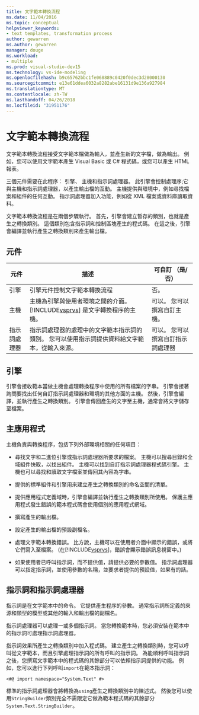 ```yaml
---
title: 文字範本轉換流程
ms.date: 11/04/2016
ms.topic: conceptual
helpviewer_keywords:
- text templates, transformation process
author: gewarren
ms.author: gewarren
manager: douge
ms.workload:
- multiple
ms.prod: visual-studio-dev15
ms.technology: vs-ide-modeling
ms.openlocfilehash: b9c65762bbc1fe068889c0420f0dec3d28000130
ms.sourcegitcommit: e13e61ddea6032a8282abe16131d9e136a927984
ms.translationtype: MT
ms.contentlocale: zh-TW
ms.lasthandoff: 04/26/2018
ms.locfileid: "31951176"
---
```

# <a name="the-text-template-transformation-process"></a>文字範本轉換流程
文字範本轉換流程接受文字範本檔做為輸入，並產生新的文字檔，做為輸出。 例如，您可以使用文字範本產生 Visual Basic 或 C# 程式碼，或您可以產生 HTML 報表。

 三個元件需要在此程序： 引擎、 主機和指示詞處理器。 此引擎會控制處理序;它與主機和指示詞處理器，以產生輸出檔的互動。 主機提供與環境中，例如尋找檔案和組件的任何互動。 指示詞處理器加入功能，例如從 XML 檔案或資料庫讀取資料。

 文字範本轉換流程是在兩個步驟執行。 首先，引擎會建立暫存的類別，也就是產生之轉換類別。 這個類別包含指示詞和控制區塊產生的程式碼。 在這之後，引擎會編譯並執行產生之轉換類別來產生輸出檔。

## <a name="components"></a>元件

|元件|描述|可自訂 （是/否）|
|---------------|-----------------|------------------------------|
|引擎|引擎元件控制文字範本轉換流程|否。|
|主機|主機為引擎與使用者環境之間的介面。 [!INCLUDE[vsprvs](../code-quality/includes/vsprvs_md.md)] 是文字轉換程序的主機。|可以。 您可以撰寫自訂主機。|
|指示詞處理器|指示詞處理器的處理中的文字範本指示詞的類別。 您可以使用指示詞提供資料給文字範本，從輸入來源。|可以。 您可以撰寫自訂指示詞處理器|

## <a name="the-engine"></a>引擎
 引擎會接收範本當做主機會處理轉換程序中使用的所有檔案的字串。 引擎會接著詢問要找出任何自訂指示詞處理器和環境的其他方面的主機。 然後，引擎會編譯，並執行產生之轉換類別。 引擎會傳回產生的文字至主機，通常會將文字儲存至檔案。

## <a name="the-host"></a>主應用程式
 主機負責與轉換程序，包括下列外部環境相關的任何項目：

-   尋找文字和二進位引擎或指示詞處理器所要求的檔案。 主機可以搜尋目錄和全域組件快取，以找出組件。 主機可以找到自訂指示詞處理器程式碼引擎。 主機也可以尋找和讀取文字檔案並傳回其內容為字串。

-   提供的標準組件和引擎用來建立產生之轉換類別的命名空間的清單。

-   提供應用程式定義域時，引擎會編譯並執行產生之轉換類別所使用。 保護主應用程式發生錯誤的範本程式碼會使用個別的應用程式網域。

-   撰寫產生的輸出檔。

-   設定產生的輸出檔的預設副檔名。

-   處理文字範本轉換錯誤。 比方說，主機可以在使用者介面中顯示的錯誤，或將它們寫入至檔案。 (在[!INCLUDE[vsprvs](../code-quality/includes/vsprvs_md.md)]，錯誤會顯示錯誤訊息視窗中。)

-   如果使用者已呼叫指示詞，而不提供值，請提供必要的參數值。 指示詞處理器可以指定指示詞，並使用參數的名稱，並要求者提供的預設值，如果有的話。

## <a name="directives-and-directive-processors"></a>指示詞和指示詞處理器
 指示詞是在文字範本中的命令。 它提供產生程序的參數。 通常指示詞所定義的來源和類型的模型或其他的輸入和輸出檔的副檔名。

 指示詞處理器可以處理一或多個指示詞。 當您轉換範本時，您必須安裝在範本中的指示詞可處理指示詞處理器。

 指示詞效果所產生之轉換類別中加入程式碼。 建立產生之轉換類別時，您可以呼叫從文字範本，而且引擎處理指示詞的所有呼叫的指示詞。 為能順利呼叫指示詞之後，您撰寫文字範本中的程式碼的其餘部分可以依賴指示詞提供的功能。 例如，您可以進行下列呼叫`import`在範本指示詞：

 `<#@ import namespace="System.Text" #>`

 標準的指示詞處理器會將轉換為`using`產生之轉換類別中的陳述式。 然後您可以使用`StringBuilder`類別完全不需限定它做為範本程式碼的其餘部分`System.Text.StringBuilder`。